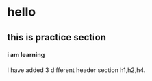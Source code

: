 # hello
## this is practice section
#### i am learning








I have added 3 different header section h1,h2,h4.

